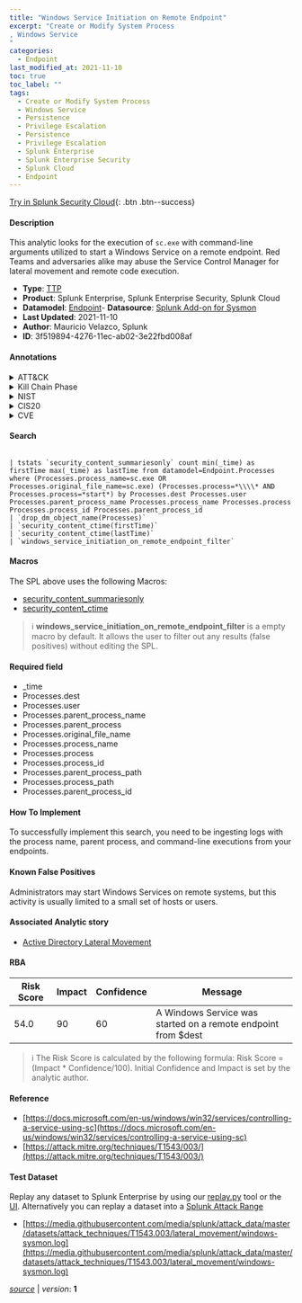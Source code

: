 ```yaml
---
title: "Windows Service Initiation on Remote Endpoint"
excerpt: "Create or Modify System Process
, Windows Service
"
categories:
  - Endpoint
last_modified_at: 2021-11-10
toc: true
toc_label: ""
tags:
  - Create or Modify System Process
  - Windows Service
  - Persistence
  - Privilege Escalation
  - Persistence
  - Privilege Escalation
  - Splunk Enterprise
  - Splunk Enterprise Security
  - Splunk Cloud
  - Endpoint
---
```




[Try in Splunk Security Cloud](https://www.splunk.com/en_us/products/cyber-security.html){: .btn .btn--success}

#### Description

This analytic looks for the execution of `sc.exe` with command-line arguments utilized to start a Windows Service on a remote endpoint. Red Teams and adversaries alike may abuse the Service Control Manager for lateral movement and remote code execution.

- **Type**: [TTP](https://github.com/splunk/security_content/wiki/Detection-Analytic-Types)
- **Product**: Splunk Enterprise, Splunk Enterprise Security, Splunk Cloud
- **Datamodel**: [Endpoint](https://docs.splunk.com/Documentation/CIM/latest/User/Endpoint)- **Datasource**: [Splunk Add-on for Sysmon](https://splunkbase.splunk.com/app/5709)
- **Last Updated**: 2021-11-10
- **Author**: Mauricio Velazco, Splunk
- **ID**: 3f519894-4276-11ec-ab02-3e22fbd008af


#### Annotations

<details>
  <summary>ATT&CK</summary>

<div markdown="1">


| ID             | Technique        |  Tactic             |
| -------------- | ---------------- |-------------------- |
| [T1543](https://attack.mitre.org/techniques/T1543/) | Create or Modify System Process | Persistence, Privilege Escalation |

| [T1543.003](https://attack.mitre.org/techniques/T1543/003/) | Windows Service | Persistence, Privilege Escalation |

</div>
</details>


<details>
  <summary>Kill Chain Phase</summary>

<div markdown="1">

* Exploitation


</div>
</details>


<details>
  <summary>NIST</summary>

<div markdown="1">



</div>
</details>

<details>
  <summary>CIS20</summary>

<div markdown="1">



</div>
</details>

<details>
  <summary>CVE</summary>

<div markdown="1">


</div>
</details>

#### Search 

```

| tstats `security_content_summariesonly` count min(_time) as firstTime max(_time) as lastTime from datamodel=Endpoint.Processes where (Processes.process_name=sc.exe OR Processes.original_file_name=sc.exe) (Processes.process=*\\\\* AND Processes.process=*start*) by Processes.dest Processes.user Processes.parent_process_name Processes.process_name Processes.process Processes.process_id Processes.parent_process_id 
| `drop_dm_object_name(Processes)` 
| `security_content_ctime(firstTime)`
| `security_content_ctime(lastTime)` 
| `windows_service_initiation_on_remote_endpoint_filter`
```

#### Macros
The SPL above uses the following Macros:
* [security_content_summariesonly](https://github.com/splunk/security_content/blob/develop/macros/security_content_summariesonly.yml)
* [security_content_ctime](https://github.com/splunk/security_content/blob/develop/macros/security_content_ctime.yml)

> :information_source:
> **windows_service_initiation_on_remote_endpoint_filter** is a empty macro by default. It allows the user to filter out any results (false positives) without editing the SPL.

#### Required field
* _time
* Processes.dest
* Processes.user
* Processes.parent_process_name
* Processes.parent_process
* Processes.original_file_name
* Processes.process_name
* Processes.process
* Processes.process_id
* Processes.parent_process_path
* Processes.process_path
* Processes.parent_process_id


#### How To Implement
To successfully implement this search, you need to be ingesting logs with the process name, parent process, and command-line executions from your endpoints.

#### Known False Positives
Administrators may start Windows Services on remote systems, but this activity is usually limited to a small set of hosts or users.

#### Associated Analytic story
* [Active Directory Lateral Movement](/stories/active_directory_lateral_movement)




#### RBA

| Risk Score  | Impact      | Confidence   | Message      |
| ----------- | ----------- |--------------|--------------|
| 54.0 | 90 | 60 | A Windows Service was started on a remote endpoint from $dest |


> :information_source:
> The Risk Score is calculated by the following formula: Risk Score = (Impact * Confidence/100). Initial Confidence and Impact is set by the analytic author. 

#### Reference

* [https://docs.microsoft.com/en-us/windows/win32/services/controlling-a-service-using-sc](https://docs.microsoft.com/en-us/windows/win32/services/controlling-a-service-using-sc)
* [https://attack.mitre.org/techniques/T1543/003/](https://attack.mitre.org/techniques/T1543/003/)



#### Test Dataset
Replay any dataset to Splunk Enterprise by using our [replay.py](https://github.com/splunk/attack_data#using-replaypy) tool or the [UI](https://github.com/splunk/attack_data#using-ui).
Alternatively you can replay a dataset into a [Splunk Attack Range](https://github.com/splunk/attack_range#replay-dumps-into-attack-range-splunk-server)


* [https://media.githubusercontent.com/media/splunk/attack_data/master/datasets/attack_techniques/T1543.003/lateral_movement/windows-sysmon.log](https://media.githubusercontent.com/media/splunk/attack_data/master/datasets/attack_techniques/T1543.003/lateral_movement/windows-sysmon.log)



[*source*](https://github.com/splunk/security_content/tree/develop/detections/endpoint/windows_service_initiation_on_remote_endpoint.yml) \| *version*: **1**